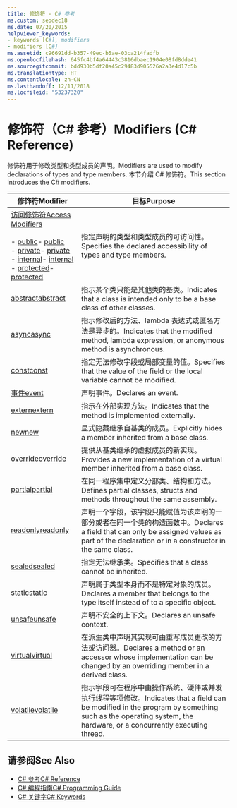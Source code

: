 ```yaml
---
title: 修饰符 - C# 参考
ms.custom: seodec18
ms.date: 07/20/2015
helpviewer_keywords:
- keywords [C#], modifiers
- modifiers [C#]
ms.assetid: c96691dd-b357-49ec-b5ae-03ca214fadfb
ms.openlocfilehash: 645fc4bf4a64443c3816dbaec1904e08fd8dde41
ms.sourcegitcommit: bdd930b5df20a45c29483d905526a2a3e4d17c5b
ms.translationtype: HT
ms.contentlocale: zh-CN
ms.lasthandoff: 12/11/2018
ms.locfileid: "53237320"
---
```

# <a name="modifiers-c-reference"></a><span data-ttu-id="21b90-102">修饰符（C# 参考）</span><span class="sxs-lookup"><span data-stu-id="21b90-102">Modifiers (C# Reference)</span></span>
<span data-ttu-id="21b90-103">修饰符用于修改类型和类型成员的声明。</span><span class="sxs-lookup"><span data-stu-id="21b90-103">Modifiers are used to modify declarations of types and type members.</span></span> <span data-ttu-id="21b90-104">本节介绍 C# 修饰符。</span><span class="sxs-lookup"><span data-stu-id="21b90-104">This section introduces the C# modifiers.</span></span>  
  
|<span data-ttu-id="21b90-105">修饰符</span><span class="sxs-lookup"><span data-stu-id="21b90-105">Modifier</span></span>|<span data-ttu-id="21b90-106">目标</span><span class="sxs-lookup"><span data-stu-id="21b90-106">Purpose</span></span>|  
|--------------|-------------|  
|[<span data-ttu-id="21b90-107">访问修饰符</span><span class="sxs-lookup"><span data-stu-id="21b90-107">Access Modifiers</span></span>](../../../csharp/language-reference/keywords/access-modifiers.md)<br /><br /> <span data-ttu-id="21b90-108">-   [public](../../../csharp/language-reference/keywords/public.md)</span><span class="sxs-lookup"><span data-stu-id="21b90-108">-   [public](../../../csharp/language-reference/keywords/public.md)</span></span><br /><span data-ttu-id="21b90-109">-   [private](../../../csharp/language-reference/keywords/private.md)</span><span class="sxs-lookup"><span data-stu-id="21b90-109">-   [private](../../../csharp/language-reference/keywords/private.md)</span></span><br /><span data-ttu-id="21b90-110">-   [internal](../../../csharp/language-reference/keywords/internal.md)</span><span class="sxs-lookup"><span data-stu-id="21b90-110">-   [internal](../../../csharp/language-reference/keywords/internal.md)</span></span><br /><span data-ttu-id="21b90-111">-   [protected](../../../csharp/language-reference/keywords/protected.md)</span><span class="sxs-lookup"><span data-stu-id="21b90-111">-   [protected](../../../csharp/language-reference/keywords/protected.md)</span></span>|<span data-ttu-id="21b90-112">指定声明的类型和类型成员的可访问性。</span><span class="sxs-lookup"><span data-stu-id="21b90-112">Specifies the declared accessibility of types and type members.</span></span>|  
|[<span data-ttu-id="21b90-113">abstract</span><span class="sxs-lookup"><span data-stu-id="21b90-113">abstract</span></span>](../../../csharp/language-reference/keywords/abstract.md)|<span data-ttu-id="21b90-114">指示某个类只能是其他类的基类。</span><span class="sxs-lookup"><span data-stu-id="21b90-114">Indicates that a class is intended only to be a base class of other classes.</span></span>|  
|[<span data-ttu-id="21b90-115">async</span><span class="sxs-lookup"><span data-stu-id="21b90-115">async</span></span>](../../../csharp/language-reference/keywords/async.md)|<span data-ttu-id="21b90-116">指示修改后的方法、lambda 表达式或匿名方法是异步的。</span><span class="sxs-lookup"><span data-stu-id="21b90-116">Indicates that the modified method, lambda expression, or anonymous method is asynchronous.</span></span>|  
|[<span data-ttu-id="21b90-117">const</span><span class="sxs-lookup"><span data-stu-id="21b90-117">const</span></span>](../../../csharp/language-reference/keywords/const.md)|<span data-ttu-id="21b90-118">指定无法修改字段或局部变量的值。</span><span class="sxs-lookup"><span data-stu-id="21b90-118">Specifies that the value of the field or the local variable cannot be modified.</span></span>|  
|[<span data-ttu-id="21b90-119">事件</span><span class="sxs-lookup"><span data-stu-id="21b90-119">event</span></span>](../../../csharp/language-reference/keywords/event.md)|<span data-ttu-id="21b90-120">声明事件。</span><span class="sxs-lookup"><span data-stu-id="21b90-120">Declares an event.</span></span>|  
|[<span data-ttu-id="21b90-121">extern</span><span class="sxs-lookup"><span data-stu-id="21b90-121">extern</span></span>](../../../csharp/language-reference/keywords/extern.md)|<span data-ttu-id="21b90-122">指示在外部实现方法。</span><span class="sxs-lookup"><span data-stu-id="21b90-122">Indicates that the method is implemented externally.</span></span>|  
|[<span data-ttu-id="21b90-123">new</span><span class="sxs-lookup"><span data-stu-id="21b90-123">new</span></span>](../../../csharp/language-reference/keywords/new.md)|<span data-ttu-id="21b90-124">显式隐藏继承自基类的成员。</span><span class="sxs-lookup"><span data-stu-id="21b90-124">Explicitly hides a member inherited from a base class.</span></span>|  
|[<span data-ttu-id="21b90-125">override</span><span class="sxs-lookup"><span data-stu-id="21b90-125">override</span></span>](../../../csharp/language-reference/keywords/override.md)|<span data-ttu-id="21b90-126">提供从基类继承的虚拟成员的新实现。</span><span class="sxs-lookup"><span data-stu-id="21b90-126">Provides a new implementation of a virtual member inherited from a base class.</span></span>|  
|[<span data-ttu-id="21b90-127">partial</span><span class="sxs-lookup"><span data-stu-id="21b90-127">partial</span></span>](../../../csharp/language-reference/keywords/partial-type.md)|<span data-ttu-id="21b90-128">在同一程序集中定义分部类、结构和方法。</span><span class="sxs-lookup"><span data-stu-id="21b90-128">Defines partial classes, structs and methods throughout the same assembly.</span></span>|  
|[<span data-ttu-id="21b90-129">readonly</span><span class="sxs-lookup"><span data-stu-id="21b90-129">readonly</span></span>](../../../csharp/language-reference/keywords/readonly.md)|<span data-ttu-id="21b90-130">声明一个字段，该字段只能赋值为该声明的一部分或者在同一个类的构造函数中。</span><span class="sxs-lookup"><span data-stu-id="21b90-130">Declares a field that can only be assigned values as part of the declaration or in a constructor in the same class.</span></span>|  
|[<span data-ttu-id="21b90-131">sealed</span><span class="sxs-lookup"><span data-stu-id="21b90-131">sealed</span></span>](../../../csharp/language-reference/keywords/sealed.md)|<span data-ttu-id="21b90-132">指定无法继承类。</span><span class="sxs-lookup"><span data-stu-id="21b90-132">Specifies that a class cannot be inherited.</span></span>|  
|[<span data-ttu-id="21b90-133">static</span><span class="sxs-lookup"><span data-stu-id="21b90-133">static</span></span>](../../../csharp/language-reference/keywords/static.md)|<span data-ttu-id="21b90-134">声明属于类型本身而不是特定对象的成员。</span><span class="sxs-lookup"><span data-stu-id="21b90-134">Declares a member that belongs to the type itself instead of to a specific object.</span></span>|  
|[<span data-ttu-id="21b90-135">unsafe</span><span class="sxs-lookup"><span data-stu-id="21b90-135">unsafe</span></span>](../../../csharp/language-reference/keywords/unsafe.md)|<span data-ttu-id="21b90-136">声明不安全的上下文。</span><span class="sxs-lookup"><span data-stu-id="21b90-136">Declares an unsafe context.</span></span>|  
|[<span data-ttu-id="21b90-137">virtual</span><span class="sxs-lookup"><span data-stu-id="21b90-137">virtual</span></span>](../../../csharp/language-reference/keywords/virtual.md)|<span data-ttu-id="21b90-138">在派生类中声明其实现可由重写成员更改的方法或访问器。</span><span class="sxs-lookup"><span data-stu-id="21b90-138">Declares a method or an accessor whose implementation can be changed by an overriding member in a derived class.</span></span>|  
|[<span data-ttu-id="21b90-139">volatile</span><span class="sxs-lookup"><span data-stu-id="21b90-139">volatile</span></span>](../../../csharp/language-reference/keywords/volatile.md)|<span data-ttu-id="21b90-140">指示字段可在程序中由操作系统、硬件或并发执行线程等项修改。</span><span class="sxs-lookup"><span data-stu-id="21b90-140">Indicates that a field can be modified in the program by something such as the operating system, the hardware, or a concurrently executing thread.</span></span>|  
  
## <a name="see-also"></a><span data-ttu-id="21b90-141">请参阅</span><span class="sxs-lookup"><span data-stu-id="21b90-141">See Also</span></span>

- [<span data-ttu-id="21b90-142">C# 参考</span><span class="sxs-lookup"><span data-stu-id="21b90-142">C# Reference</span></span>](../../../csharp/language-reference/index.md)  
- [<span data-ttu-id="21b90-143">C# 编程指南</span><span class="sxs-lookup"><span data-stu-id="21b90-143">C# Programming Guide</span></span>](../../../csharp/programming-guide/index.md)  
- [<span data-ttu-id="21b90-144">C# 关键字</span><span class="sxs-lookup"><span data-stu-id="21b90-144">C# Keywords</span></span>](../../../csharp/language-reference/keywords/index.md)
